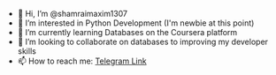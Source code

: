 - 👋 Hi, I’m @shamraimaxim1307
- 👀 I’m interested in Python Development (I'm newbie at this point)
- 🌱 I’m currently learning Databases on the Coursera platform
- 💞️ I’m looking to collaborate on databases to improving my developer skills
- 📫 How to reach me: <a href='https://t.me/shamraimaxim'>Telegram Link</a>

<!---
shamraimaxim1307/shamraimaxim1307 is a ✨ special ✨ repository because its `README.md` (this file) appears on your GitHub profile.
You can click the Preview link to take a look at your changes.
--->
